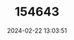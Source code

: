 ---
title: "154643"
category: "Parenchelyurus hepburni"
draft: false
date: 2024-02-22 13:03:51
languages:
  English: ["Bluespotted Blenny", "Hepburn's Blenny"]
  Japanese: ["Karasuginpo"]
  Undetermined: ["Mano'o"]
---